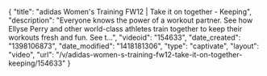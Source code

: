 {
    "title": "adidas Women's Training FW12 | Take it on together - Keeping",
    "description": "Everyone knows the power of a workout partner. See how Ellyse Perry and other world-class athletes train together to keep their workouts fresh and fun. See t...",
    "videoid": "154633",
    "date_created": "1398106873",
    "date_modified": "1418181306",
    "type": "captivate",
    "layout": "video",
    "url": "\/v\/adidas-women-s-training-fw12-take-it-on-together-keeping\/154633"
}